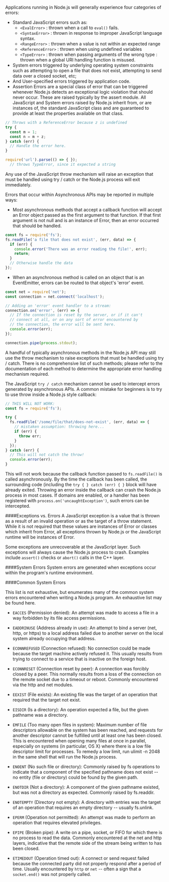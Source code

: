 Applications running in Node.js will generally experience four categories of errors:

- Standard JavaScript errors such as:
  - `<EvalError>` : thrown when a call to `eval()` fails.
  - `<SyntaxError>` : thrown in response to improper JavaScript language syntax.
  - `<RangeError>` : thrown when a value is not within an expected range
  - `<ReferenceError>` : thrown when using undefined variables
  - `<TypeError>` : thrown when passing arguments of the wrong type
<URIError> : thrown when a global URI handling function is misused.
- System errors triggered by underlying operating system constraints such as attempting to open a file that does not exist, attempting to send data over a closed socket, etc;
- And User-specified errors triggered by application code.
- Assertion Errors are a special class of error that can be triggered whenever Node.js detects an exceptional logic violation that should never occur. These are raised typically by the assert module.
All JavaScript and System errors raised by Node.js inherit from, or are instances of, the standard JavaScript <Error> class and are guaranteed to provide at least the properties available on that class.

```js
// Throws with a ReferenceError because z is undefined
try {
  const m = 1;
  const n = m + z;
} catch (err) {
  // Handle the error here.
}
```
```js
require('url').parse(() => { });
  // throws TypeError, since it expected a string
```
Any use of the JavaScript throw mechanism will raise an exception that must be handled using try / catch or the Node.js process will exit immediately.

Errors that occur within Asynchronous APIs may be reported in multiple ways:
- Most asynchronous methods that accept a callback function will accept an Error object passed as the first argument to that function. If that first argument is not null and is an instance of Error, then an error occurred that should be handled.
```js
const fs = require('fs');
fs.readFile('a file that does not exist', (err, data) => {
  if (err) {
    console.error('There was an error reading the file!', err);
    return;
  }
  // Otherwise handle the data
});
```
- When an asynchronous method is called on an object that is an EventEmitter, errors can be routed to that object's 'error' event.
```js
const net = require('net');
const connection = net.connect('localhost');

// Adding an 'error' event handler to a stream:
connection.on('error', (err) => {
  // If the connection is reset by the server, or if it can't
  // connect at all, or on any sort of error encountered by
  // the connection, the error will be sent here.
  console.error(err);
});

connection.pipe(process.stdout);
```
A handful of typically asynchronous methods in the Node.js API may still use the throw mechanism to raise exceptions that must be handled using try / catch. There is no comprehensive list of such methods; please refer to the documentation of each method to determine the appropriate error handling mechanism required.

The JavaScript `try / catch` mechanism cannot be used to intercept errors generated by asynchronous APIs. A common mistake for beginners is to try to use throw inside a Node.js style callback:
```js
// THIS WILL NOT WORK:
const fs = require('fs');

try {
  fs.readFile('/some/file/that/does-not-exist', (err, data) => {
    // mistaken assumption: throwing here...
    if (err) {
      throw err;
    }
  });
} catch (err) {
  // This will not catch the throw!
  console.error(err);
}
```
This will not work because the callback function passed to `fs.readFile()` is called asynchronously. By the time the callback has been called, the surrounding code (including the `try { } catch (err) { }` block will have already exited. Throwing an error inside the callback can crash the Node.js process in most cases. If domains are enabled, or a handler has been registered with `process.on('uncaughtException')`, such errors can be intercepted.

####Exceptions vs. Errors
A JavaScript exception is a value that is thrown as a result of an invalid operation or as the target of a throw statement. While it is not required that these values are instances of Error or classes which inherit from Error, all exceptions thrown by Node.js or the JavaScript runtime will be instances of Error.

Some exceptions are unrecoverable at the JavaScript layer. Such exceptions will always cause the Node.js process to crash. Examples include `assert()` checks or `abort()` calls in the C++ layer.

####System Errors
System errors are generated when exceptions occur within the program's runtime environment.

####Common System Errors

This list is not exhaustive, but enumerates many of the common system errors encountered when writing a Node.js program. An exhaustive list may be found here.

- `EACCES` (Permission denied): An attempt was made to access a file in a way forbidden by its file access permissions.

- `EADDRINUSE` (Address already in use): An attempt to bind a server (net, http, or https) to a local address failed due to another server on the local system already occupying that address.

- `ECONNREFUSED` (Connection refused): No connection could be made because the target machine actively refused it. This usually results from trying to connect to a service that is inactive on the foreign host.

- `ECONNRESET` (Connection reset by peer): A connection was forcibly closed by a peer. This normally results from a loss of the connection on the remote socket due to a timeout or reboot. Commonly encountered via the http and net modules.

- `EEXIST` (File exists): An existing file was the target of an operation that required that the target not exist.

- `EISDIR` (Is a directory): An operation expected a file, but the given pathname was a directory.

- `EMFILE` (Too many open files in system): Maximum number of file descriptors allowable on the system has been reached, and requests for another descriptor cannot be fulfilled until at least one has been closed. This is encountered when opening many files at once in parallel, especially on systems (in particular, OS X) where there is a low file descriptor limit for processes. To remedy a low limit, run ulimit -n 2048 in the same shell that will run the Node.js process.

- `ENOENT` (No such file or directory): Commonly raised by fs operations to indicate that a component of the specified pathname does not exist -- no entity (file or directory) could be found by the given path.

- `ENOTDIR` (Not a directory): A component of the given pathname existed, but was not a directory as expected. Commonly raised by fs.readdir.

- `ENOTEMPTY` (Directory not empty): A directory with entries was the target of an operation that requires an empty directory -- usually fs.unlink.

- `EPERM` (Operation not permitted): An attempt was made to perform an operation that requires elevated privileges.

- `EPIPE` (Broken pipe): A write on a pipe, socket, or FIFO for which there is no process to read the data. Commonly encountered at the net and http layers, indicative that the remote side of the stream being written to has been closed.

- `ETIMEDOUT` (Operation timed out): A connect or send request failed because the connected party did not properly respond after a period of time. Usually encountered by `http` or `net` -- often a sign that a `socket.end()` was not properly called.
